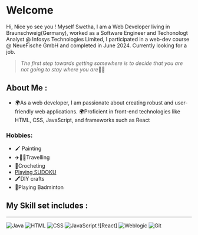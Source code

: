 # Welcome
Hi, Nice yo see you !
Myself Swetha, I am a Web Developer living in Braunschweig(Germany), worked as a Software Engineer and Techonologt Analyst @ Infosys Technologies Limited, I participated in a web-dev course @ NeueFische GmbH and completed in June 2024.
Currently looking for a job.
  
> _The first step towards getting somewhere_
> _is to decide that you are not going to stay where you are_🎉🎉

## About Me :
- 🌍As a web developer, I am passionate about creating robust and user-friendly web applications. 🌍Proficient in front-end technologies like HTML, CSS, JavaScript, and frameworks such as React
### Hobbies:
- 🖌️ Painting
- ✈️🚢🧳Travelling
- 🧶Crocheting
- [Playing SUDOKU](https://github.com/SwethaJanardhana/SwethaJanardhana/assets/151828170/036bc6b0-1ce1-46dc-b590-e5a9e8a6e277)
- 🖍️DIY crafts
- 🏸Playing Badminton
  


## My Skill set includes :
---
 ![Java](https://cdn-icons-png.flaticon.com/128/226/226777.png) 
 ![HTML](https://cdn-icons-png.flaticon.com/128/5968/5968267.png)
 ![CSS](https://cdn-icons-png.flaticon.com/128/5968/5968242.png)
 ![JavaScript](https://cdn-icons-png.flaticon.com/128/1199/1199124.png)
 ![React]
 ![Weblogic](https://cdn-icons-png.flaticon.com/128/23/23330.png)
 ![Git](https://cdn-icons-png.flaticon.com/128/2111/2111432.png)

